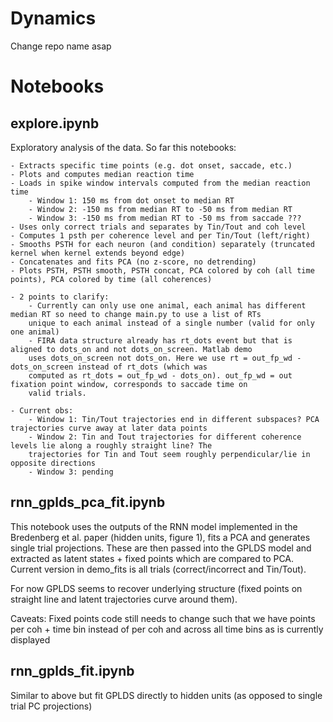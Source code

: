# Dynamics
Change repo name asap

# Notebooks

## explore.ipynb

Exploratory analysis of the data. So far this notebooks:

    - Extracts specific time points (e.g. dot onset, saccade, etc.)
    - Plots and computes median reaction time
    - Loads in spike window intervals computed from the median reaction time
        - Window 1: 150 ms from dot onset to median RT
        - Window 2: -150 ms from median RT to -50 ms from median RT
        - Window 3: -150 ms from median RT to -50 ms from saccade ???
    - Uses only correct trials and separates by Tin/Tout and coh level
    - Computes 1 psth per coherence level and per Tin/Tout (left/right)
    - Smooths PSTH for each neuron (and condition) separately (truncated kernel when kernel extends beyond edge)
    - Concatenates and fits PCA (no z-score, no detrending)
    - Plots PSTH, PSTH smooth, PSTH concat, PCA colored by coh (all time points), PCA colored by time (all coherences)

    - 2 points to clarify:
        - Currently can only use one animal, each animal has different median RT so need to change main.py to use a list of RTs 
        unique to each animal instead of a single number (valid for only one animal)
        - FIRA data structure already has rt_dots event but that is aligned to dots_on and not dots_on_screen. Matlab demo
        uses dots_on_screen not dots_on. Here we use rt = out_fp_wd - dots_on_screen instead of rt_dots (which was
        computed as rt_dots = out_fp_wd - dots_on). out_fp_wd = out fixation point window, corresponds to saccade time on
        valid trials.

    - Current obs:
        - Window 1: Tin/Tout trajectories end in different subspaces? PCA trajectories curve away at later data points
        - Window 2: Tin and Tout trajectories for different coherence levels lie along a roughly straight line? The 
        trajectories for Tin and Tout seem roughly perpendicular/lie in opposite directions
        - Window 3: pending

## rnn_gplds_pca_fit.ipynb

This notebook uses the outputs of the RNN model implemented in the Bredenberg et al. paper (hidden units, figure 1), fits a PCA
and generates single trial projections. These are then passed into the GPLDS model and extracted as latent states + fixed points
which are compared to PCA. Current version in demo_fits is all trials (correct/incorrect and Tin/Tout). 

For now GPLDS seems to recover underlying structure (fixed points on straight line and latent trajectories curve around them).

Caveats: Fixed points code still needs to change such that we have points per coh + time bin instead of per coh and across all time bins as is currently displayed

## rnn_gplds_fit.ipynb

Similar to above but fit GPLDS directly to hidden units (as opposed to single trial PC projections)
